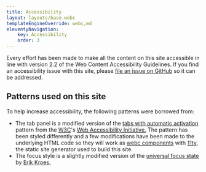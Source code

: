 ```yaml
---
title: Accessibility
layout: layouts/base.webc
templateEngineOverride: webc,md
eleventyNavigation:
    key: Accessibility
    order: 3
---
```

Every effort has been made to make all the content on this site accessible in line with version 2.2 of the Web Content Accessibility Guidelines. If you find an accessibility issue with this site, please [file an issue on GitHub](https://github.com/shouldiuseatabpanel/shouldiuseatabpanel.github.io/issues) so it can be addressed.

## Patterns used on this site

To help increase accessibility, the following patterns were borrowed from:

- The tab panel is a modified version of the [tabs with automatic activation](https://www.w3.org/WAI/ARIA/apg/patterns/tabs/examples/tabs-automatic/) pattern from the [W3C](https://www.w3.org/)'s [Web Accessibility Initiative.](https://www.w3.org/WAI/) The pattern has been styled differently and a few modifications have been made to the underlying HTML code so they will work as [webc components](https://www.11ty.dev/docs/languages/webc/) with [11ty](https://www.11ty.dev/), the static site generator used to build this site.
- The focus style is a slightly modified version of the [universal focus state](https://www.erikkroes.nl/blog/the-universal-focus-state/) by [Erik Kroes.](https://www.erikkroes.nl/)